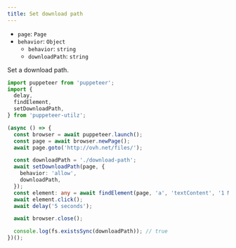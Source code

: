 ```yaml
---
title: Set download path
---
```


- `page`: `Page`
- `behavior`: `Object`
  - `behavior`: `string`
  - `downloadPath`: `string`

Set a download path.

```ts
import puppeteer from 'puppeteer';
import {
  delay,
  findElement,
  setDownloadPath,
} from 'puppeteer-utilz';

(async () => {
  const browser = await puppeteer.launch();
  const page = await browser.newPage();
  await page.goto('http://ovh.net/files/');

  const downloadPath = './download-path';
  await setDownloadPath(page, {
    behavior: 'allow',
    downloadPath,
  });
  const element: any = await findElement(page, 'a', 'textContent', '1 Mbit file');
  await element.click();
  await delay('5 seconds');

  await browser.close();

  console.log(fs.existsSync(downloadPath)); // true
})();
```
